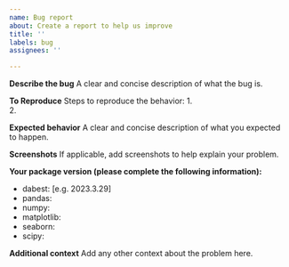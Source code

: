 ```yaml
---
name: Bug report
about: Create a report to help us improve
title: ''
labels: bug
assignees: ''

---
```


**Describe the bug**
A clear and concise description of what the bug is.

**To Reproduce**
Steps to reproduce the behavior:
1.  
2.  

**Expected behavior**
A clear and concise description of what you expected to happen.

**Screenshots**
If applicable, add screenshots to help explain your problem.

**Your package version (please complete the following information):**
 - dabest: [e.g. 2023.3.29]
 - pandas: 
 - numpy: 
 - matplotlib:
 - seaborn:
 - scipy:


**Additional context**
Add any other context about the problem here.
